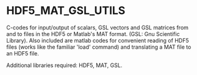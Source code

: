 # HDF5_MAT_GSL_UTILS
C-codes for input/output of scalars, GSL vectors and GSL matrices from and to files in the HDF5 or Matlab's MAT format. (GSL: Gnu Scientific Library). Also included are matlab codes for convenient reading of HDF5 files (works like the familiar 'load' command) and translating a MAT file to an HDF5 file.

Additional libraries required: HDF5, MAT, GSL.

